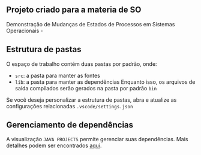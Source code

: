 
## Projeto criado para a materia de SO 
Demonstração de Mudanças de Estados de Processos em Sistemas Operacionais - 

## Estrutura de pastas
O espaço de trabalho contém duas pastas por padrão, onde:

- `src`: a pasta para manter as fontes
- `lib`: a pasta para manter as dependências
Enquanto isso, os arquivos de saída compilados serão gerados na pasta por padrão `bin`

Se você deseja personalizar a estrutura de pastas, abra e atualize as configurações relacionadas `.vscode/settings.json`

## Gerenciamento de dependências
A visualização  `JAVA PROJECTS`  permite gerenciar suas dependências. Mais detalhes podem ser encontrados [aqui](https://github.com/microsoft/vscode-java-dependency#manage-dependencies).
  

